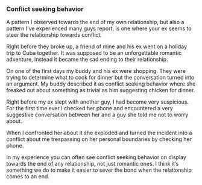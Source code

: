 ### Conflict seeking behavior

A pattern I observed towards the end of my own relationship, but also a pattern I've experienced many guys report, is one where your ex seems to steer the relationship towards conflict.

Right before they broke up, a friend of mine and his ex went on a holiday trip to Cuba together. It was supposed to be an unforgettable romantic adventure, instead it became the sad ending to their relationship.

On one of the first days my buddy and his ex were shopping. They were trying to determine what to cook for dinner but the conversation turned into an argument. My buddy described it as conflict seeking behavior where she freaked out about something as trivial as him suggesting chicken for dinner.

Right before my ex slept with another guy, I had become very suspicious. For the first time ever I checked her phone and encountered a very suggestive conversation between her and a guy she told me not to worry about.

When I confronted her about it she exploded and turned the incident into a conflict about me trespassing on her personal boundaries by checking her phone. 

In my experience you can often see conflict seeking behavior on display towards the end of any relationship, not just romantic ones. I think it’s something we do to make it easier to sever the bond when the relationship comes to an end.
